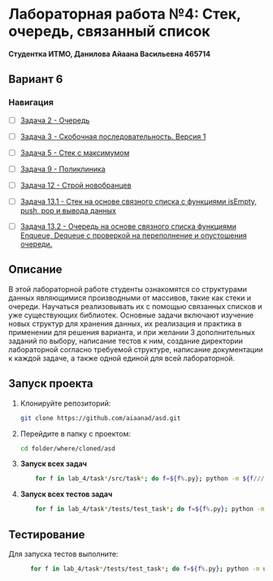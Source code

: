 # Лабораторная работа №4: Стек, очередь, связанный список


**Студентка ИТМО,  Данилова Айаана Васильевна  465714**  
## Вариант 6
### Навигация

- [ ] [Задача 2 - Очередь](task2)
- [ ] [Задача 3 - Скобочная последовательность. Версия 1](task3)
- [ ] [Задача 5 - Стек с максимумом](task5)
- [ ] [Задача 9 - Поликлиника](task9)
- [ ] [Задача 12 - Строй новобранцев](task12)
- [ ] [Задача 13.1 - Стек на основе связного списка с функциями isEmpty, push, pop
и вывода данных](task13_1)
- [ ] [Задача 13.2 - Очередь на основе связного списка функциями Enqueue, Dequeue
c проверкой на переполнение и опустошения очереди.](task13_2)


## Описание
В этой лабораторной работе студенты ознакомятся со структурами данных являющимися производными от массивов, такие как стеки и очереди. Научаться реализовывать их с помощью связанных списков и уже существующих библиотек.
Основные задачи включают изучение новых структур для хранения данных, их реализация и практика в применении для решения варианта, и при желании 3 дополнительных заданий по выбору, написание тестов к ним, создание директории лабораторной согласно требуемой структуре, написание документации к каждой задаче, а также одной единой для всей лабораторной. 


## Запуск проекта
1. Клонируйте репозиторий:
   ```bash
   git clone https://github.com/aiaanad/asd.git
   ```
2. Перейдите в папку с проектом:
   ```bash
   cd folder/where/cloned/asd
   ```
3. **Запуск всех задач**
    ```bash
        for f in lab_4/task*/src/task*; do f=${f%.py}; python -m ${f////.}; done

4. **Запуск всех тестов задач**
    ```bash
        for f in lab_4/task*/tests/test_task*; do f=${f%.py}; python -m unittest ${f////.}; done

## Тестирование
Для запуска тестов выполните:
```bash
      for f in lab_4/task*/tests/test_task*; do f=${f%.py}; python -m unittest ${f////.}; done
```